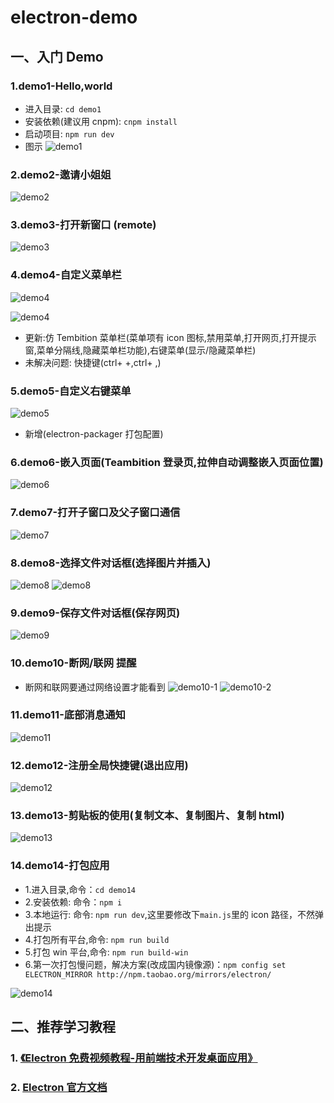 # electron-demo

## 一、入门 Demo

### 1.demo1-Hello,world

- 进入目录: `cd demo1`
- 安装依赖(建议用 cnpm): `cnpm install`
- 启动项目: `npm run dev`
- 图示
  ![demo1](http://7n.jsyu.vip/demo1.png)

### 2.demo2-邀请小姐姐

![demo2](http://7n.jsyu.vip/demo2.png)

### 3.demo3-打开新窗口 (remote)

![demo3](http://7n.jsyu.vip/demo3.png)

### 4.demo4-自定义菜单栏

![demo4](http://7n.jsyu.vip/demo4-2.png)

![demo4](http://7n.jsyu.vip/demo4.png)

- 更新:仿 Tembition 菜单栏(菜单项有 icon 图标,禁用菜单,打开网页,打开提示窗,菜单分隔线,隐藏菜单栏功能),右键菜单(显示/隐藏菜单栏)
- 未解决问题: 快捷键(ctrl+ +,ctrl+ ,)

### 5.demo5-自定义右键菜单

![demo5](http://7n.jsyu.vip/demo5.png)

- 新增(electron-packager 打包配置)

### 6.demo6-嵌入页面(Teambition 登录页,拉伸自动调整嵌入页面位置)

![demo6](http://7n.jsyu.vip/demo6.png)

### 7.demo7-打开子窗口及父子窗口通信

![demo7](http://7n.jsyu.vip/demo7.png)

### 8.demo8-选择文件对话框(选择图片并插入)

![demo8](http://7n.jsyu.vip/demo8.png)
![demo8](http://7n.jsyu.vip/demo8-2.jpg)

### 9.demo9-保存文件对话框(保存网页)

![demo9](http://7n.jsyu.vip/demo9.png)

### 10.demo10-断网/联网 提醒

- 断网和联网要通过网络设置才能看到
  ![demo10-1](http://7n.jsyu.vip/demo10-1.png)
  ![demo10-2](http://7n.jsyu.vip/demo10-2.png)

### 11.demo11-底部消息通知

![demo11](http://7n.jsyu.vip/demo11.png)

### 12.demo12-注册全局快捷键(退出应用)

![demo12](http://7n.jsyu.vip/demo12.png)

### 13.demo13-剪贴板的使用(复制文本、复制图片、复制 html)

![demo13](http://7n.jsyu.vip/demo13.png)

### 14.demo14-打包应用

- 1.进入目录,命令：`cd demo14`
- 2.安装依赖: 命令：`npm i`
- 3.本地运行: 命令: `npm run dev`,这里要修改下`main.js`里的 icon 路径，不然弹出提示
- 4.打包所有平台,命令: `npm run build`
- 5.打包 win 平台,命令: `npm run build-win`
- 6.第一次打包慢问题，解决方案(改成国内镜像源)：`npm config set ELECTRON_MIRROR http://npm.taobao.org/mirrors/electron/`

![demo14](http://7n.jsyu.vip/demo14.png)

## 二、推荐学习教程

### 1. [《Electron 免费视频教程-用前端技术开发桌面应用》](https://jspang.com/detailed?id=62)

### 2. [Electron 官方文档](http://www.electronjs.org/docs)
